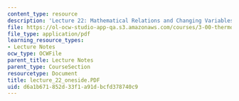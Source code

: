 ```yaml
---
content_type: resource
description: 'Lecture 22: Mathematical Relations and Changing Variables'
file: https://ol-ocw-studio-app-qa.s3.amazonaws.com/courses/3-00-thermodynamics-of-materials-fall-2002/d6a1b671852d33f1a91dbcfd378740c9_lecture_22_oneside.PDF
file_type: application/pdf
learning_resource_types:
- Lecture Notes
ocw_type: OCWFile
parent_title: Lecture Notes
parent_type: CourseSection
resourcetype: Document
title: lecture_22_oneside.PDF
uid: d6a1b671-852d-33f1-a91d-bcfd378740c9
---
```

